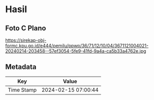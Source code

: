 # Hasil

## Foto C Plano

https://sirekap-obj-formc.kpu.go.id/e444/pemilu/ppwp/36/71/12/10/04/3671121004021-20240214-203458--57ef3054-5fe9-41fd-9a4a-ca5b33a4762e.jpg


## Metadata

| Key        | Value               |
| ---------- | ------------------- |
| Time Stamp | 2024-02-15 07:00:44 |



